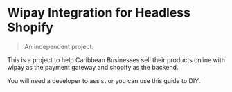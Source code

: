# Wipay Integration for Headless Shopify

> An independent project.


This is a project to help Caribbean Businesses sell their products online with wipay as the payment gateway and shopify as the backend.

You will need a developer to assist or you can use this guide to DIY.

